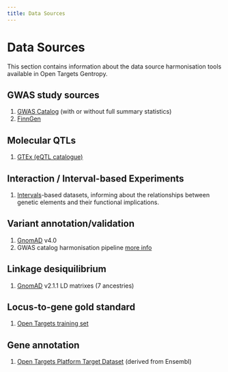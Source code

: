 ```yaml
---
title: Data Sources
---
```


# Data Sources

This section contains information about the data source harmonisation tools available in Open Targets Gentropy.

## GWAS study sources

1. [GWAS Catalog](gwas_catalog/_gwas_catalog.md) (with or without full summary statistics)
1. [FinnGen](finngen/_finngen.md)

## Molecular QTLs

1. [GTEx (eQTL catalogue)](eqtl_catalogue/_eqtl_catalogue.md)

## Interaction / Interval-based Experiments

1. [Intervals](intervals/_intervals.md)-based datasets, informing about the relationships between genetic elements and their functional implications.

## Variant annotation/validation

1. [GnomAD](gnomad/_gnomad.md) v4.0
1. GWAS catalog harmonisation pipeline [more info](https://www.ebi.ac.uk/gwas/docs/methods/summary-statistics#_harmonised_summary_statistics_data)

## Linkage desiquilibrium

1. [GnomAD](gnomad/_gnomad.md) v2.1.1 LD matrixes (7 ancestries)

## Locus-to-gene gold standard

1. [Open Targets training set](open_targets/l2g_gold_standard.md)

## Gene annotation

1. [Open Targets Platform Target Dataset](open_targets/target.md) (derived from Ensembl)
